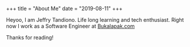 +++
title = "About Me"
date = "2019-08-11"
+++

Heyoo, I am Jeffry Tandiono. Life long learning and tech enthusiast.
Right now I work as a Software Engineer at <a href="bukalapak.com">Bukalapak.com</a>

Thanks for reading!
